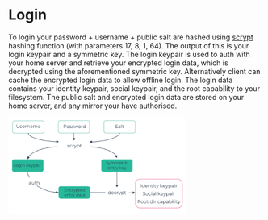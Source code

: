 # Login

To login your password + username + public salt are hashed using [scrypt](https://en.wikipedia.org/wiki/Scrypt) hashing function (with parameters 17, 8, 1, 64). The output of this is your login keypair and a symmetric key. The login keypair is used to auth with your home server and retrieve your encrypted login data, which is decrypted using the aforementioned symmetric key. Alternatively client can cache the encrypted login data to allow offline login. The login data contains your identity keypair, social keypair, and the root capability to your filesystem. The public salt and encrypted login data are stored on your home server, and any mirror your have authorised. 

<img alt="Login key derivation" src="/img/login.png" class="center" style="width: 70%;" />